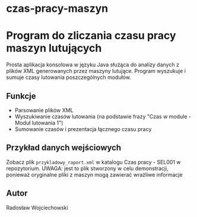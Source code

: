 # czas-pracy-maszyn
# Program do zliczania czasu pracy maszyn lutujących

Prosta aplikacja konsolowa w języku Java służąca do analizy danych z plików XML generowanych przez maszyny lutujące. Program wyszukuje i sumuje czasy lutowania poszczególnych modułów.

## Funkcje
- Parsowanie plików XML
- Wyszukiwanie czasów lutowania (na podstawie frazy "Czas w module - Moduł lutowania 1")
- Sumowanie czasów i prezentacja łącznego czasu pracy

## Przykład danych wejściowych
Zobacz plik `przykladowy_raport.xml` w katalogu Czas pracy - SEL001 w repozytorium. UWAGA: jest to plik stworzony w celu demonstracji, ponieważ oryginalne pliki z maszyn mogą zawierać wrażliwe informacje

## Autor
Radosław Wojciechowski
